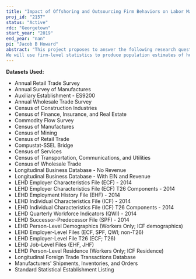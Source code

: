 ```yaml
---
title: "Impact of Offshoring and Outsourcing Firm Behaviors on Labor Market Outcomes after a Trade Shock: A Double Sided Matching Model"
proj_id: "2157"
status: "Active"
rdc: "Georgetown"
start_year: "2019"
end_year: "nan"
pi: "Jacob B Howard"
abstract: "This project proposes to answer the following research questions: (1) What role do supply chains play in shaping wage inequality? (2) How do these supply chains vary by firm productivity levels, and is there a systematic differential response of these supply chains to international trade shocks? (3) If supply chains determine wages, then there will be nominal wage consequences for workers in all sectors of the importing economy. How much do these supply chain changes that arise due to trade shocks spillover into non-import-competing sectors? (4) Within all sectors, are there heterogeneous responses to trade shocks that vary by firm productivity and what are the implications of this heterogeneity? 
We will use firm-level statistics to produce population estimates of how supply chain formation changes in the United States resulting from China joining the World Trade Organization affected workers in both import-competing and non-import-competing sectors. We will also estimate how variables such as sector-level employment, unemployment, and the overall wage distribution change in response to shifts in trade policy. We will do this by estimating various reduced-form specifications for wages as a function of firm-firm linkages at the establishment and firm level. We will also estimate parameters of a double-sided matching model where firms must match not only with employees to produce output, but they also must endogenously form relationships with other firms to acquire inputs for production."
---
```


**Datasets Used:**

  - Annual Retail Trade Survey 
  - Annual Survey of Manufactures 
  - Auxiliary Establishment - ES9200 
  - Annual Wholesale Trade Survey 
  - Census of Construction Industries 
  - Census of Finance, Insurance, and Real Estate 
  - Commodity Flow Survey 
  - Census of Manufactures 
  - Census of Mining 
  - Census of Retail Trade 
  - Compustat-SSEL Bridge 
  - Census of Services 
  - Census of Transportation, Communications, and Utilities 
  - Census of Wholesale Trade 
  - Longitudinal Business Database - No Revenue 
  - Longitudinal Business Database - With EIN and Revenue 
  - LEHD Employer Characteristics File (ECF) - 2014 
  - LEHD Employer Characteristics File (ECF) T26 Components - 2014 
  - LEHD Employment History File (EHF) - 2014 
  - LEHD Individual Characteristics File (ICF) - 2014 
  - LEHD Individual Characteristics File (ICF) T26 Components - 2014 
  - LEHD Quarterly Workforce Indicators (QWI) - 2014 
  - LEHD Successor-Predecessor File (SPF) - 2014 
  - LEHD Person-Level Demographics (Workers Only; ICF demographics) 
  - LEHD Employer-Level Files (ECF, SPF, QWI; non-T26) 
  - LEHD Employer-Level File T26 (ECF; T26) 
  - LEHD Job-Level Files (EHF, JHF) 
  - LEHD Person-Level Residence (Workers Only; ICF Residence) 
  - Longitudinal Foreign Trade Transactions Database 
  - Manufacturers' Shipments, Inventories, and Orders 
  - Standard Statistical Establishment Listing 

